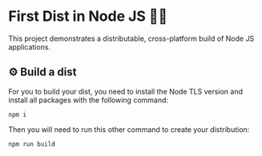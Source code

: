 # First Dist in Node JS 👨‍💻

This project demonstrates a distributable, cross-platform build of Node JS applications.

## ⚙ Build a dist

For you to build your dist, you need to install the Node TLS version and install all packages with the following command:

```
npm i
```

Then you will need to run this other command to create your distribution:
```
npm run build
```